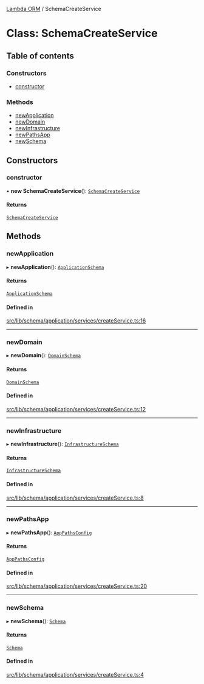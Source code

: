 [Lambda ORM](../README.md) / SchemaCreateService

# Class: SchemaCreateService

## Table of contents

### Constructors

- [constructor](SchemaCreateService.md#constructor)

### Methods

- [newApplication](SchemaCreateService.md#newapplication)
- [newDomain](SchemaCreateService.md#newdomain)
- [newInfrastructure](SchemaCreateService.md#newinfrastructure)
- [newPathsApp](SchemaCreateService.md#newpathsapp)
- [newSchema](SchemaCreateService.md#newschema)

## Constructors

### constructor

• **new SchemaCreateService**(): [`SchemaCreateService`](SchemaCreateService.md)

#### Returns

[`SchemaCreateService`](SchemaCreateService.md)

## Methods

### newApplication

▸ **newApplication**(): [`ApplicationSchema`](../interfaces/ApplicationSchema.md)

#### Returns

[`ApplicationSchema`](../interfaces/ApplicationSchema.md)

#### Defined in

[src/lib/schema/application/services/createService.ts:16](https://github.com/FlavioLionelRita/lambdaorm-base/blob/1e79c4c/src/lib/schema/application/services/createService.ts#L16)

___

### newDomain

▸ **newDomain**(): [`DomainSchema`](../interfaces/DomainSchema.md)

#### Returns

[`DomainSchema`](../interfaces/DomainSchema.md)

#### Defined in

[src/lib/schema/application/services/createService.ts:12](https://github.com/FlavioLionelRita/lambdaorm-base/blob/1e79c4c/src/lib/schema/application/services/createService.ts#L12)

___

### newInfrastructure

▸ **newInfrastructure**(): [`InfrastructureSchema`](../interfaces/InfrastructureSchema.md)

#### Returns

[`InfrastructureSchema`](../interfaces/InfrastructureSchema.md)

#### Defined in

[src/lib/schema/application/services/createService.ts:8](https://github.com/FlavioLionelRita/lambdaorm-base/blob/1e79c4c/src/lib/schema/application/services/createService.ts#L8)

___

### newPathsApp

▸ **newPathsApp**(): [`AppPathsConfig`](../interfaces/AppPathsConfig.md)

#### Returns

[`AppPathsConfig`](../interfaces/AppPathsConfig.md)

#### Defined in

[src/lib/schema/application/services/createService.ts:20](https://github.com/FlavioLionelRita/lambdaorm-base/blob/1e79c4c/src/lib/schema/application/services/createService.ts#L20)

___

### newSchema

▸ **newSchema**(): [`Schema`](../interfaces/Schema.md)

#### Returns

[`Schema`](../interfaces/Schema.md)

#### Defined in

[src/lib/schema/application/services/createService.ts:4](https://github.com/FlavioLionelRita/lambdaorm-base/blob/1e79c4c/src/lib/schema/application/services/createService.ts#L4)
